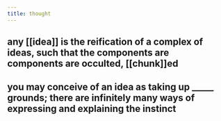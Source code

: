 ```yaml
---
title: thought
---
```


## any [[idea]] is the reification of a complex of ideas, such that the components are components are occulted, [[chunk]]ed
## you may conceive of an idea as taking up _____ grounds; there are infinitely many ways of expressing and explaining the instinct
